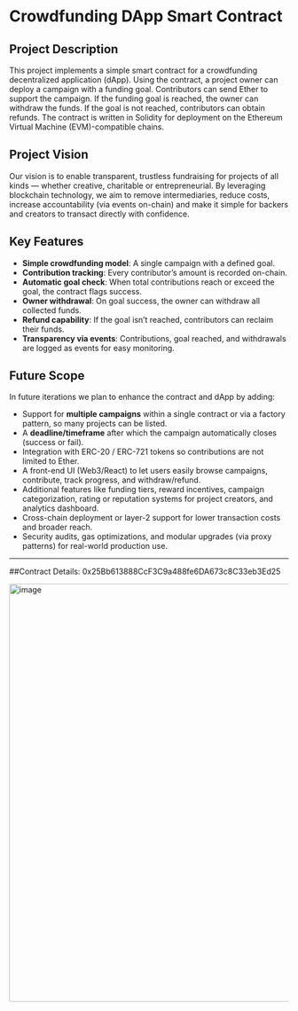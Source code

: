 # Crowdfunding DApp Smart Contract

## Project Description  
This project implements a simple smart contract for a crowdfunding decentralized application (dApp). Using the contract, a project owner can deploy a campaign with a funding goal. Contributors can send Ether to support the campaign. If the funding goal is reached, the owner can withdraw the funds. If the goal is not reached, contributors can obtain refunds. The contract is written in Solidity for deployment on the Ethereum Virtual Machine (EVM)-compatible chains.

## Project Vision  
Our vision is to enable transparent, trustless fundraising for projects of all kinds — whether creative, charitable or entrepreneurial. By leveraging blockchain technology, we aim to remove intermediaries, reduce costs, increase accountability (via events on-chain) and make it simple for backers and creators to transact directly with confidence.

## Key Features  
- **Simple crowdfunding model**: A single campaign with a defined goal.  
- **Contribution tracking**: Every contributor’s amount is recorded on-chain.  
- **Automatic goal check**: When total contributions reach or exceed the goal, the contract flags success.  
- **Owner withdrawal**: On goal success, the owner can withdraw all collected funds.  
- **Refund capability**: If the goal isn’t reached, contributors can reclaim their funds.  
- **Transparency via events**: Contributions, goal reached, and withdrawals are logged as events for easy monitoring.

## Future Scope  
In future iterations we plan to enhance the contract and dApp by adding:  
- Support for **multiple campaigns** within a single contract or via a factory pattern, so many projects can be listed.  
- A **deadline/timeframe** after which the campaign automatically closes (success or fail).  
- Integration with ERC-20 / ERC-721 tokens so contributions are not limited to Ether.  
- A front-end UI (Web3/React) to let users easily browse campaigns, contribute, track progress, and withdraw/refund.  
- Additional features like funding tiers, reward incentives, campaign categorization, rating or reputation systems for project creators, and analytics dashboard.  
- Cross-chain deployment or layer-2 support for lower transaction costs and broader reach.  
- Security audits, gas optimizations, and modular upgrades (via proxy patterns) for real-world production use.

---


##Contract Details: 0x25Bb613888CcF3C9a488fe6DA673c8C33eb3Ed25

<img width="1605" height="754" alt="image" src="https://github.com/user-attachments/assets/e5c22e72-29b9-4b4a-9291-c278be13cbe1" />
